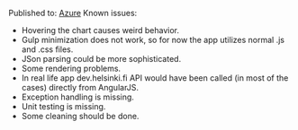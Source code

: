Published to:  [Azure](helsinkipopulation.azurewebsites.net/)
Known issues:
* Hovering the chart causes weird behavior.
* Gulp minimization does not work, so for now the app utilizes normal .js and .css files.
* JSon parsing could be more sophisticated.
* Some rendering problems.
* In real life app dev.helsinki.fi API would have been called (in most of the cases) directly from AngularJS.
* Exception handling is missing.
* Unit testing is missing.
* Some cleaning should be done.